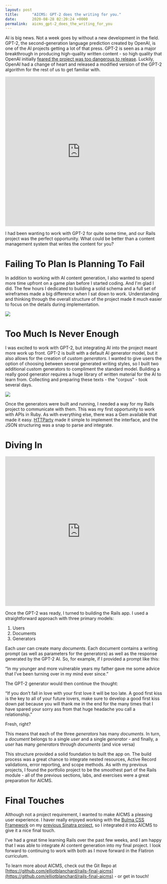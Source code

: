 ```yaml
---
layout: post
title:      "AICMS: GPT-2 does the writing for you."
date:       2020-08-28 02:20:24 +0000
permalink:  aicms_gpt-2_does_the_writing_for_you
---
```


AI is big news. Not a week goes by without a new development in the field. GPT-2, the second-generation language prediction created by OpenAI, is one of the AI projects getting a lot of that press. GPT-2 is seen as a major breakthrough in producing high-quality written content - so high quality that OpenAI initially [feared the project was too dangerous to release](https://www.theguardian.com/technology/2019/feb/14/elon-musk-backed-ai-writes-convincing-news-fiction). Luckily, OpenAI had a change of heart and released a modified version of the GPT-2 algorithm for the rest of us to get familiar with.

<iframe src="https://giphy.com/embed/eiucmDa1QGFPT02diS" width="480" height="480" frameBorder="0" class="giphy-embed" allowFullScreen></iframe>

I had been wanting to work with GPT-2 for quite some time, and our Rails project was the perfect opportunity. What could be better than a content management system that writes the content for you?
# Failing To Plan Is Planning To Fail
In addition to working with AI content generation, I also wanted to spend more time upfront on a game plan before I started coding. And I'm glad I did. The few hours I dedicated to building a solid schema and a full set of wireframes made a big difference when I sat down to work. Understanding and thinking through the overall structure of the project made it much easier to focus on the details during implementation.

![](https://i.imgur.com/bOWmBO7.png)
# Too Much Is Never Enough
I was excited to work with GPT-2, but integrating AI into the project meant more work up front. GPT-2 is built with a default AI generator model, but it also allows for the creation of *custom generators*.  I wanted to give users the option of choosing between several generated writing styles, so I built two additional custom generators to compliment the standard model. Building a really good generator requires a huge library of written material for the AI to learn from. Collecting and preparing these texts - the "corpus" - took several days. 

![](https://i.imgur.com/rJ0fqCG.png)

Once the generators were built and running, I needed a way for my Rails project to communicate with them. This was my first opportunity to work with APIs in Ruby. As with everything else, there was a Gem available that made it easy. [HTTParty](https://rubygems.org/gems/httparty) made it simple to implement the interface, and the JSON structuring was a snap to parse and integrate. 
# Diving In
<iframe src="https://giphy.com/embed/Vzk5PFo9iH5AEustmv" width="480" height="480" frameBorder="0" class="giphy-embed" allowFullScreen></iframe>

Once the GPT-2 was ready, I turned to building the Rails app. I used a straightforward approach with three primary models:

1. Users
2. Documents
3. Generators

Each *user* can create many *documents*. Each document contains a writing prompt (as well as parameters for the  generators) as well as the response generated by the GPT-2 AI. So, for example, if I provided a prompt like this: 

“In my younger and more vulnerable years my father gave me some advice that I’ve been turning over in my mind ever since.”

The GPT-2 generator would then continue the thought:

“If you don’t fall in love with your first love it will be too late. A good first kiss is the key to all of your future lovers, make sure to develop a good first kiss down pat because you will thank me in the end for the many times that I have spared your sorry ass from that huge headache you call a relationship.”

Fresh, right? 

This means that each of the three *generators* has many *documents*. In turn, a *document* belongs to a single *user* and a single *generator* - and finally, a *user* has many *generators* through *documents* (and vice versa) 

This structure provided a solid foundation to built the app on. The build process was a great chance to integrate nested resources, Active Record validations, error reporting, and scope methods. As with my previous projects, I found the portfolio project to be the smoothest part of the Rails module - all of the previous sections, labs, and exercises were a great preparation for AICMS.
# Final Touches
Although not a project requirement, I wanted to make AICMS a pleasing user experience. I haver really enjoyed working with the [Bulma CSS Framework](https://bulma.io/) on my [previous Sinatra project](https://elliotblanchard.github.io/want_to_put_your_cli_project_online_here_s_what_i_learned), so I integrated it into AICMS to give it a nice final touch. 

I've had a great time learning Rails over the past few weeks, and I am happy that I was able to integrate AI content generation into my final project. I look forward to continuing to work with both as I move forward in the Flatiron curriculum. 

To learn more about AICMS, check out the Git Repo at [https://github.com/elliotblanchard/rails-final-aicms](https://github.com/elliotblanchard/rails-final-aicms) - or get in touch!






